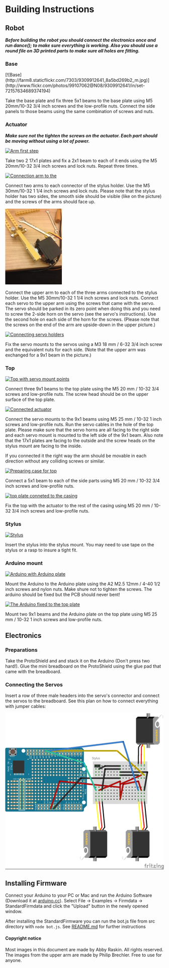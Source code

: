 Building Instructions
=====

Robot
---

***Before building the robot you should connect the electronics once and run dance(); to make sure everything is working. Also you should use a round file on 3D printed parts to make sure all holes are fitting.***

<h3>Base</h3>
[![Base](http://farm8.staticflickr.com/7303/9309912641_8a5bd269b2_m.jpg)](http://www.flickr.com/photos/99107062@N08/9309912641/in/set-72157634689374194)

Take the base plate and fix three 5x1 beams to the base plate using M5 20mm/10-32 3/4 inch screws and the low-profile nuts. Connect the side panels to those beams using the same combination of screws and nuts.

<h3>Actuator</h3>

***Make sure not the tighten the screws on the actuator. Each part should be moving without using a lot of power.***

[![Arm first step](http://farm8.staticflickr.com/7425/9309912429_673ca3b002_m.jpg)](http://www.flickr.com/photos/99107062@N08/9309912429/in/set-72157634689374194/)

Take two 2 17x1 plates and fix a 2x1 beam to each of it ends using the M5 20mm/10-32 3/4 inch screws and lock nuts. Repeat three times.

[![Connection arm to the ](http://farm8.staticflickr.com/7352/9312700452_fd14a33fb6_m.jpg)](http://www.flickr.com/photos/99107062@N08/9312700452/in/set-72157634689374194/)

Connect two arms to each connector of the stylus holder. Use the M5 30mm/10-32 1 1/4 inch screws and lock nuts. Please note that the stylus holder has two sides, the smooth side should be visible (like on the picture) and the screws of the arms should face up.

[![Servo mount](instruction_imgs/servomount_small.jpg)](instruction_imgs/servomount.jpg)

Connect the upper arm to each of the three arms connected to the stylus holder. Use the M5 30mm/10-32 1 1/4 inch screws and lock nuts. Connect each servo to the upper arm using the screws that came with the servo. The servo should be parked in its zero point when doing this and you need to screw the 2-side horn on the servo (see the servo's instructions). Use the second hole on each side of the horn for the screws. (Please note that the screws on the end of the arm are upside-down in the upper picture.)

[![Connecting servo holders](http://farm3.staticflickr.com/2823/9312698006_08e27dc15e_m.jpg)](http://www.flickr.com/photos/99107062@N08/9312698006/in/set-72157634689374194/)

Fix the servo mounts to the servos using a M3 18 mm / 6-32 3/4 inch screw and the equivalent nuts for each side. (Note that the upper arm was exchanged for a 9x1 beam in the picture.)

<h3>Top</h3>

[![Top with servo mount points](http://farm6.staticflickr.com/5348/9312699394_d204fed47c_m.jpg)](http://www.flickr.com/photos/99107062@N08/9312699394/in/set-72157634689374194/)

Connect three 9x1 beams to the top plate using the M5 20 mm / 10-32 3/4 screws and low-profile nuts. The screw head should be on the upper surface of the top plate.

[![Connected actuator](http://farm6.staticflickr.com/5340/9312695064_9e1f132294_m.jpg)](http://www.flickr.com/photos/99107062@N08/9312695064/in/set-72157634689374194/)

Connect the servo mounts to the 9x1 beams using M5 25 mm / 10-32 1 inch screws and low-profile nuts. Run the servo cables in the hole of the top plate. Please make sure that the servo horns are all facing to the right side and each servo mount is mounted to the left side of the 9x1 beam.
Also note that the 17x1 plates are facing to the outside and the screw heads on the stylus mount are facing to the inside.

If you connected it the right way the arm should be movable in each direction without any colliding screws or similar.

[![Preparing case for top](http://farm8.staticflickr.com/7424/9309907353_0555d70db5_m.jpg)](http://www.flickr.com/photos/99107062@N08/9309907353/in/set-72157634689374194/)

Connect a 5x1 beam to each of the side parts using M5 20 mm / 10-32 3/4 inch screws and low-profile nuts. 

[![top plate conneted to the casing](http://farm8.staticflickr.com/7436/9312694916_1eb2d1b904_m.jpg)](http://www.flickr.com/photos/99107062@N08/9312694916/in/set-72157634689374194/)

Fix the top with the actuator to the rest of the casing using M5 20 mm / 10-32 3/4 inch screws and low-profile nuts.

<h3>Stylus</h3>

[![Stylus](http://farm3.staticflickr.com/2829/9315900080_f96e76ce30_m.jpg)](http://www.flickr.com/photos/99107062@N08/9315900080/)

Insert the stylus into the stylus mount. You may need to use tape on the stylus or a rasp to insure a tight fit.

<h3>Arduino mount</h3>

[![Arduino with Arduino plate](http://farm6.staticflickr.com/5546/9312694432_073b253282_m.jpg)](http://www.flickr.com/photos/99107062@N08/9312694432/in/set-72157634689374194/)

Mount the Arduino to the Arduino plate using the A2 M2.5 12mm / 4-40 1/2 inch screws and nylon nuts. Make shure not to tighten the screws. The arduino should be fixed but the PCB should never bent!

[![The Arduino fixed to the top plate](http://farm4.staticflickr.com/3665/9312694218_57eeff4650_m.jpg)](http://www.flickr.com/photos/99107062@N08/9312694218/in/set-72157634689374194/)

Mount two 9x1 beams and the Arduino plate on the top plate using M5 25 mm / 10-32 1 inch screws and low-profile nuts.

Electronics
----

<h3>Preparations</h3>

Take the ProtoShield and and stack it on the Arduino (Don't press two hard!). Glue the mini breadboard on the ProtoShield using the glue pad that came with the breadboard.

<h3>Connecting the Servos</h3>

Insert a row of three male headers into the servo's connector and connect the servos to the breadboard. See this plan on how to connect everything with jumper cables:

![Connection plan](instruction_imgs/connectingplan.jpg)

Installing Firmware
----
Connect your Arduino to your PC or Mac and run the Arduino Software (Download it at [arduino.cc](http://arduino.cc/en/Main/Software#toc2)). Select File -> Examples -> Firmdata -> StandardFirmdata and click the "Upload" button in the newly opened window.

After installing the StandardFirmware you can run the bot.js file from src directory with `node bot.js`. See [README.md](README.md) for further instructions

<h4>Copyright notice</h4>
Most images in this document are made by Abby Raskin. All rights reserved.
The images from the upper arm are made by Philip Brechler. Free to use for anyone.